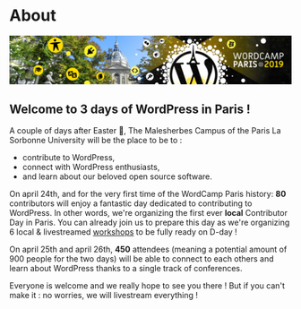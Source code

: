 # About

![banner](./../../banniere/banner-1852x320.jpg)

## Welcome to 3 days of WordPress in Paris !

A couple of days after Easter 🐣,  The Malesherbes Campus of the Paris La Sorbonne University will be the place to be to :

- contribute to WordPress,
- connect with WordPress enthusiasts,
- and learn about our beloved open source software.

On april 24th, and for the very first time of the WordCamp Paris history: **80** contributors will enjoy a fantastic day dedicated to contributing to WordPress. In other words, we're organizing the first ever **local** Contributor Day in Paris. You can already join us to prepare this day as we're organizing 6 local & livestreamed [workshops](https://2019.paris.wordcamp.org/categorie/journee-de-contribution/) to be fully ready on D-day !

On april 25th and april 26th, **450** attendees (meaning a potential amount of 900 people for the two days) will be able to connect to each others and learn about WordPress thanks to a single track of conferences.

Everyone is welcome and we really hope to see you there ! But if you can't make it : no worries, we will livestream everything !
